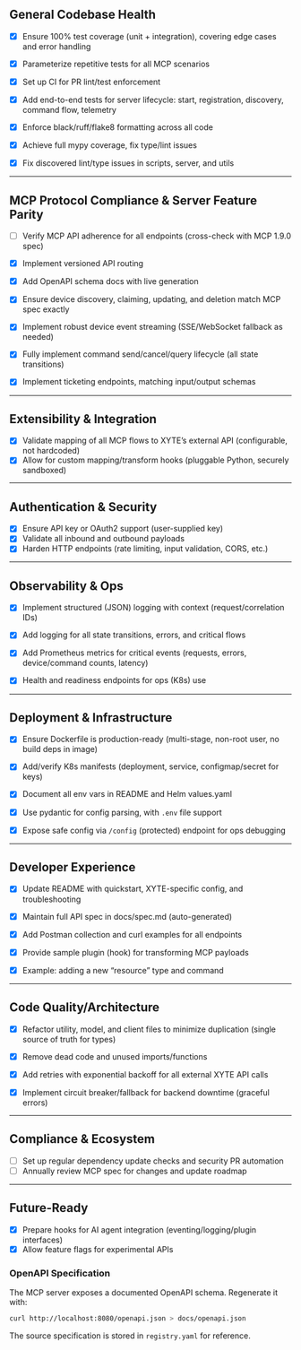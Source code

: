 ## General Codebase Health

* [x] Ensure 100% test coverage (unit + integration), covering edge cases and error handling

* [x] Parameterize repetitive tests for all MCP scenarios

* [x] Set up CI for PR lint/test enforcement

* [x] Add end-to-end tests for server lifecycle: start, registration, discovery, command flow, telemetry

* [x] Enforce black/ruff/flake8 formatting across all code

* [x] Achieve full mypy coverage, fix type/lint issues

* [x] Fix discovered lint/type issues in scripts, server, and utils

---

## MCP Protocol Compliance & Server Feature Parity

* [ ] Verify MCP API adherence for all endpoints (cross-check with MCP 1.9.0 spec)

* [x] Implement versioned API routing

* [x] Add OpenAPI schema docs with live generation

* [x] Ensure device discovery, claiming, updating, and deletion match MCP spec exactly

* [x] Implement robust device event streaming (SSE/WebSocket fallback as needed)

* [x] Fully implement command send/cancel/query lifecycle (all state transitions)

* [x] Implement ticketing endpoints, matching input/output schemas

---

## Extensibility & Integration

* [x] Validate mapping of all MCP flows to XYTE’s external API (configurable, not hardcoded)
* [x] Allow for custom mapping/transform hooks (pluggable Python, securely sandboxed)

---

## Authentication & Security

* [x] Ensure API key or OAuth2 support (user-supplied key)
* [x] Validate all inbound and outbound payloads
* [x] Harden HTTP endpoints (rate limiting, input validation, CORS, etc.)

---

## Observability & Ops

* [x] Implement structured (JSON) logging with context (request/correlation IDs)

* [x] Add logging for all state transitions, errors, and critical flows

* [x] Add Prometheus metrics for critical events (requests, errors, device/command counts, latency)

* [x] Health and readiness endpoints for ops (K8s) use

---

## Deployment & Infrastructure

* [x] Ensure Dockerfile is production-ready (multi-stage, non-root user, no build deps in image)

* [x] Add/verify K8s manifests (deployment, service, configmap/secret for keys)

* [x] Document all env vars in README and Helm values.yaml

* [x] Use pydantic for config parsing, with `.env` file support

* [x] Expose safe config via `/config` (protected) endpoint for ops debugging

---

## Developer Experience

* [x] Update README with quickstart, XYTE-specific config, and troubleshooting

* [x] Maintain full API spec in docs/spec.md (auto-generated)

* [x] Add Postman collection and curl examples for all endpoints

* [x] Provide sample plugin (hook) for transforming MCP payloads

* [x] Example: adding a new “resource” type and command

---

## Code Quality/Architecture

* [x] Refactor utility, model, and client files to minimize duplication (single source of truth for types)

* [x] Remove dead code and unused imports/functions

* [x] Add retries with exponential backoff for all external XYTE API calls

* [x] Implement circuit breaker/fallback for backend downtime (graceful errors)

---

## Compliance & Ecosystem

* [ ] Set up regular dependency update checks and security PR automation
* [ ] Annually review MCP spec for changes and update roadmap

---

## Future-Ready

* [x] Prepare hooks for AI agent integration (eventing/logging/plugin interfaces)
* [x] Allow feature flags for experimental APIs

### OpenAPI Specification

The MCP server exposes a documented OpenAPI schema. Regenerate it with:

```bash
curl http://localhost:8080/openapi.json > docs/openapi.json
```

The source specification is stored in `registry.yaml` for reference.
